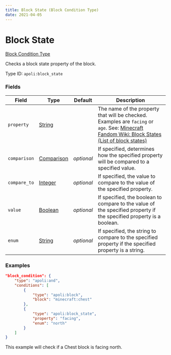```yaml
---
title: Block State (Block Condition Type)
date: 2021-04-05
---
```


# Block State

[Block Condition Type](../block_condition_types.md)

Checks a block state property of the block.

Type ID: `apoli:block_state`

### Fields

Field  | Type | Default | Description
-------|------|---------|------------
`property` | [String](../data_types/string.md) | | The name of the property that will be checked. Examples are `facing` or `age`. See: [Minecraft Fandom Wiki: Block States (List of block states)](https://minecraft.fandom.com/wiki/Block_states#List_of_block_states)
`comparison` | [Comparison](../data_types/comparison.md) | _optional_ | If specified, determines how the specified property will be compared to a specified value.
`compare_to` | [Integer](../data_types/integer.md) | _optional_ | If specified, the value to compare to the value of the specified property.
`value` | [Boolean](../data_types/boolean.md) | _optional_ | If specified, the boolean to compare to the value of the specified property if the specified property is a boolean.
`enum` | [String](../data_types/string.md) | _optional_ | If specified, the string to compare to the specified property if the specified property is a string.

### Examples

```json
"block_condition": {
    "type": "apoli:and",
    "conditions": [
        {
            "type": "apoli:block",
            "block": "minecraft:chest"
        },
        {
            "type": "apoli:block_state",
            "property": "facing",
            "enum": "north"
        }
    ]
}
```

This example will check if a Chest block is facing north.
